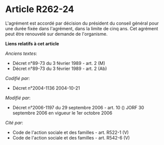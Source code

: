 # Article R262-24

L'agrément est accordé par décision du président du conseil général pour une durée fixée dans l'agrément, dans la limite de
cinq ans. Cet agrément peut être renouvelé sur demande de l'organisme.

**Liens relatifs à cet article**

_Anciens textes_:

  - Décret n°89-73 du 3 février 1989 - art. 2 (M)
  - Décret n°89-73 du 3 février 1989 - art. 2 (Ab)

_Codifié par_:

  - Décret n°2004-1136 2004-10-21

_Modifié par_:

  - Décret n°2006-1197 du 29 septembre 2006 - art. 10 () JORF 30 septembre 2006 en vigueur le 1er octobre 2006

_Cité par_:

  - Code de l'action sociale et des familles - art. R522-1 (V)
  - Code de l'action sociale et des familles - art. R542-6 (V)
